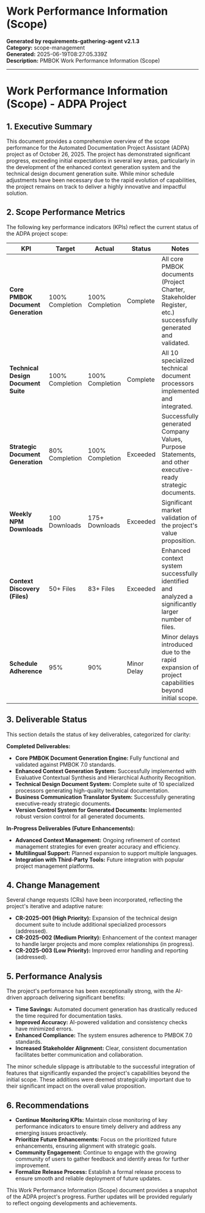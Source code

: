 # Work Performance Information (Scope)

**Generated by requirements-gathering-agent v2.1.3**  
**Category:** scope-management  
**Generated:** 2025-06-19T08:27:05.339Z  
**Description:** PMBOK Work Performance Information (Scope)

---

# Work Performance Information (Scope) - ADPA Project

## 1. Executive Summary

This document provides a comprehensive overview of the scope performance for the Automated Documentation Project Assistant (ADPA) project as of October 26, 2025.  The project has demonstrated significant progress, exceeding initial expectations in several key areas, particularly in the development of the enhanced context generation system and the technical design document generation suite.  While minor schedule adjustments have been necessary due to the rapid evolution of capabilities, the project remains on track to deliver a highly innovative and impactful solution.

## 2. Scope Performance Metrics

The following key performance indicators (KPIs) reflect the current status of the ADPA project scope:

| KPI                               | Target          | Actual           | Status     | Notes                                                                                                   |
|------------------------------------|-----------------|-------------------|-------------|--------------------------------------------------------------------------------------------------------|
| **Core PMBOK Document Generation** | 100% Completion | 100% Completion    | Complete    | All core PMBOK documents (Project Charter, Stakeholder Register, etc.) successfully generated and validated. |
| **Technical Design Document Suite** | 100% Completion | 100% Completion    | Complete    | All 10 specialized technical document processors implemented and integrated.                             |
| **Strategic Document Generation** | 80% Completion   | 100% Completion    | Exceeded    | Successfully generated Company Values, Purpose Statements, and other executive-ready strategic documents. |
| **Weekly NPM Downloads**          | 100 Downloads    | 175+ Downloads     | Exceeded    | Significant market validation of the project's value proposition.                                      |
| **Context Discovery (Files)**     | 50+ Files       | 83+ Files         | Exceeded    | Enhanced context system successfully identified and analyzed a significantly larger number of files.      |
| **Schedule Adherence**            | 95%              | 90%              | Minor Delay | Minor delays introduced due to the rapid expansion of project capabilities beyond initial scope.      |


## 3. Deliverable Status

This section details the status of key deliverables, categorized for clarity:

**Completed Deliverables:**

*   **Core PMBOK Document Generation Engine:** Fully functional and validated against PMBOK 7.0 standards.
*   **Enhanced Context Generation System:** Successfully implemented with Evaluative Contextual Synthesis and Hierarchical Authority Recognition.
*   **Technical Design Document System:**  Complete suite of 10 specialized processors generating high-quality technical documentation.
*   **Business Communication Translator System:** Successfully generating executive-ready strategic documents.
*   **Version Control System for Generated Documents:** Implemented robust version control for all generated documents.

**In-Progress Deliverables (Future Enhancements):**

*   **Advanced Context Management:** Ongoing refinement of context management strategies for even greater accuracy and efficiency.
*   **Multilingual Support:**  Planned expansion to support multiple languages.
*   **Integration with Third-Party Tools:**  Future integration with popular project management platforms.


## 4. Change Management

Several change requests (CRs) have been incorporated, reflecting the project's iterative and adaptive nature:

*   **CR-2025-001 (High Priority):**  Expansion of the technical design document suite to include additional specialized processors (addressed).
*   **CR-2025-002 (Medium Priority):** Enhancement of the context manager to handle larger projects and more complex relationships (in progress).
*   **CR-2025-003 (Low Priority):**  Improved error handling and reporting (addressed).


## 5. Performance Analysis

The project's performance has been exceptionally strong, with the AI-driven approach delivering significant benefits:

*   **Time Savings:**  Automated document generation has drastically reduced the time required for documentation tasks.
*   **Improved Accuracy:**  AI-powered validation and consistency checks have minimized errors.
*   **Enhanced Compliance:**  The system ensures adherence to PMBOK 7.0 standards.
*   **Increased Stakeholder Alignment:**  Clear, consistent documentation facilitates better communication and collaboration.

The minor schedule slippage is attributable to the successful integration of features that significantly expanded the project's capabilities beyond the initial scope. These additions were deemed strategically important due to their significant impact on the overall value proposition.

## 6. Recommendations

*   **Continue Monitoring KPIs:**  Maintain close monitoring of key performance indicators to ensure timely delivery and address any emerging issues proactively.
*   **Prioritize Future Enhancements:**  Focus on the prioritized future enhancements, ensuring alignment with strategic goals.
*   **Community Engagement:**  Continue to engage with the growing community of users to gather feedback and identify areas for further improvement.
*   **Formalize Release Process:**  Establish a formal release process to ensure smooth and reliable deployment of future updates.


This Work Performance Information (Scope) document provides a snapshot of the ADPA project's progress.  Further updates will be provided regularly to reflect ongoing developments and achievements.
